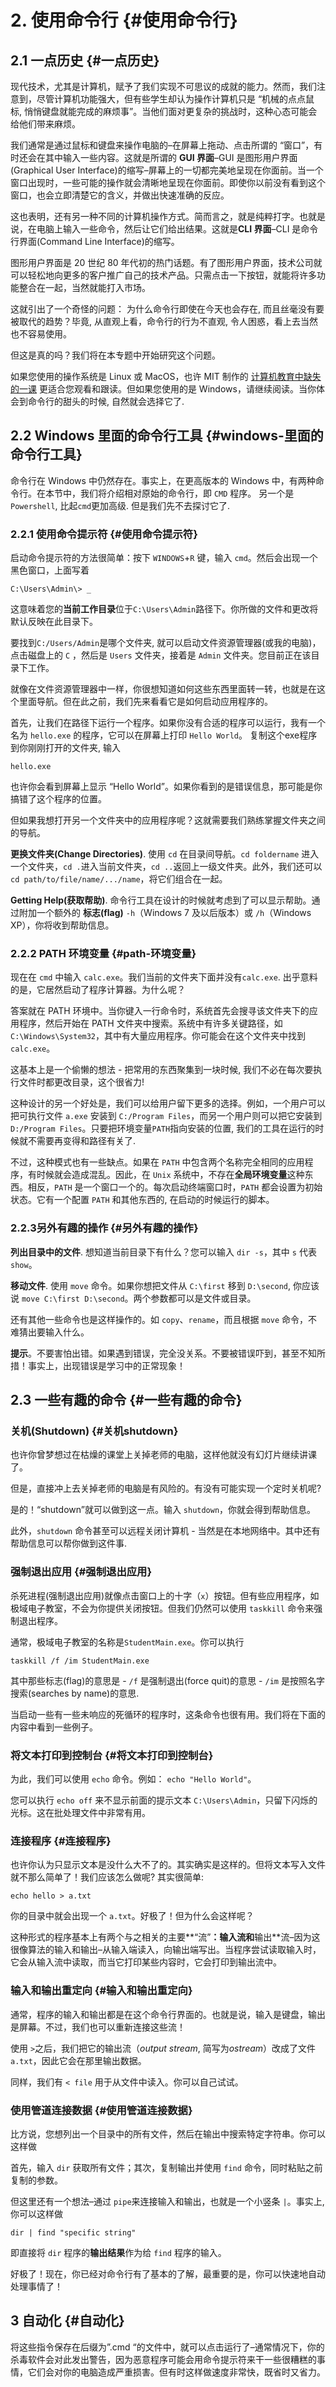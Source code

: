 # 2. 使用命令行 {#使用命令行}

## 2.1 一点历史 {#一点历史}

现代技术，尤其是计算机，赋予了我们实现不可思议的成就的能力。然而，我们注意到，尽管计算机功能强大，但有些学生却认为操作计算机只是
“机械的点点鼠标,
悄悄键盘就能完成的麻烦事”。当他们面对更复杂的挑战时，这种心态可能会给他们带来麻烦。

我们通常是通过鼠标和键盘来操作电脑的–在屏幕上拖动、点击所谓的
“窗口”，有时还会在其中输入一些内容。这就是所谓的 **GUI 界面**–GUI
是图形用户界面(Graphical User
Interface)的缩写–屏幕上的一切都完美地呈现在你面前。当一个窗口出现时，一些可能的操作就会清晰地呈现在你面前。即使你以前没有看到这个窗口，也会立即清楚它的含义，并做出快速准确的反应。

这也表明，还有另一种不同的计算机操作方式。简而言之，就是纯粹打字。也就是说，在电脑上输入一些命令，然后让它们给出结果。这就是**CLI
界面**–CLI 是命令行界面(Command Line Interface)的缩写。

图形用户界面是 20 世纪 80
年代初的热门话题。有了图形用户界面，技术公司就可以轻松地向更多的客户推广自己的技术产品。只需点击一下按钮，就能将许多功能整合在一起，当然就能打入市场。

这就引出了一个奇怪的问题： 为什么命令行即使在今天也会存在,
而且丝毫没有要被取代的趋势？毕竟, 从直观上看，命令行的行为不直观,
令人困惑，看上去当然也不容易使用。

但这是真的吗？我们将在本专题中开始研究这个问题。

如果您使用的操作系统是 Linux 或 MacOS，也许 MIT 制作的
[计算机教育中缺失的一课](https://missing.csail.mit.edu/)
更适合您观看和跟读。但如果您使用的是
Windows，请继续阅读。当你体会到命令行的甜头的时候, 自然就会选择它了.

## 2.2 Windows 里面的命令行工具 {#windows-里面的命令行工具}

命令行在 Windows 中仍然存在。事实上，在更高版本的 Windows
中，有两种命令行。在本节中，我们将介绍相对原始的命令行，即 `CMD` 程序。
另一个是`Powershell`, 比起`cmd`更加高级. 但是我们先不去探讨它了.

### 2.2.1 使用命令提示符 {#使用命令提示符}

启动命令提示符的方法很简单：按下 `WINDOWS`+`R` 键，输入
`cmd`。然后会出现一个黑色窗口，上面写着

~~~ shell
C:\Users\Admin\> _
~~~

这意味着您的**当前工作目录**位于`C:\Users\Admin`路径下。你所做的文件和更改将默认反映在此目录下。

要找到`C:/Users/Admin`是哪个文件夹,
就可以启动文件资源管理器(或我的电脑)，点击磁盘上的 `C` ，然后是 `Users`
文件夹，接着是 `Admin` 文件夹。您目前正在该目录下工作。

就像在文件资源管理器中一样，你很想知道如何这些东西里面转一转，也就是在这个里面导航。但在此之前，我们先来看看它是如何启动应用程序的。

首先，让我们在路径下运行一个程序。如果你没有合适的程序可以运行，我有一个名为
`hello.exe` 的程序，它可以在屏幕上打印 `Hello World`。
复制这个exe程序到你刚刚打开的文件夹, 输入

~~~ shell
hello.exe 
~~~

也许你会看到屏幕上显示 “Hello
World”。如果你看到的是错误信息，那可能是你搞错了这个程序的位置。

但如果我想打开另一个文件夹中的应用程序呢？这就需要我们熟练掌握文件夹之间的导航。

**更换文件夹(Change Directories)**. 使用 `cd`
在目录间导航。`cd foldername`
进入一个文件夹，`cd .`进入当前文件夹，`cd ..`返回上一级文件夹。此外，我们还可以
`cd path/to/file/name/.../name`，将它们组合在一起。

**Getting Help(获取帮助)**.
命令行工具在设计的时候就考虑到了可以显示帮助。通过附加一个额外的
**标志(flag)** `-h`（Windows 7 及以后版本）或 `/h`（Windows
XP），你将收到帮助信息。

### 2.2.2 PATH 环境变量 {#path-环境变量}

现在在 `cmd` 中输入 `calc.exe`。我们当前的文件夹下面并没有`calc.exe`.
出乎意料的是，它居然启动了程序计算器。为什么呢？

答案就在 PATH
环境中。当你键入一行命令时，系统首先会搜寻该文件夹下的应用程序，然后开始在
PATH
文件夹中搜索。系统中有许多关键路径，如`C:\Windows\System32`，其中有大量应用程序。你可能会在这个文件夹中找到
`calc.exe`。

这基本上是一个偷懒的想法 - 把常用的东西聚集到一块时候,
我们不必在每次要执行文件时都更改目录，这个很省力!

这种设计的另一个好处是，我们可以给用户留下更多的选择。例如，一个用户可以把可执行文件
`a.exe` 安装到 `C:/Program Files`，而另一个用户则可以把它安装到
`D:/Program Files`。只要把环境变量`PATH`指向安装的位置,
我们的工具在运行的时候就不需要再变得和路径有关了.

不过，这种模式也有一些缺点。如果在 `PATH`
中包含两个名称完全相同的应用程序，有时候就会造成混乱。因此，在 `Unix`
系统中，不存在**全局环境变量**这种东西。相反，`PATH`
是一个窗口一个的。每次启动终端窗口时，`PATH`
都会设置为初始状态。它有一个配置 `PATH` 和其他东西的,
在启动的时候运行的脚本。

### 2.2.3另外有趣的操作 {#另外有趣的操作}

**列出目录中的文件**. 想知道当前目录下有什么？您可以输入 `dir -s`，其中
`s` 代表 `show`。

**移动文件**. 使用 `move` 命令。如果你想把文件从 `C:\first` 移到
`D:\second`, 你应该说
`move C:\first D:\second`。两个参数都可以是文件或目录。

还有其他一些命令也是这样操作的。如 `copy`、`rename`，而且根据 `move`
命令，不难猜出要输入什么。

**提示**。不要害怕出错。如果遇到错误，完全没关系。不要被错误吓到，甚至不知所措！事实上，出现错误是学习中的正常现象！

## 2.3 一些有趣的命令 {#一些有趣的命令}

### 关机(Shutdown) {#关机shutdown}

也许你曾梦想过在枯燥的课堂上关掉老师的电脑，这样他就没有幻灯片继续讲课了。

但是，直接冲上去关掉老师的电脑是有风险的。有没有可能实现一个定时关机呢?

是的！“shutdown”就可以做到这一点。输入 `shutdown`，你就会得到帮助信息。

此外，`shutdown` 命令甚至可以远程关闭计算机 -
当然是在本地网络中。其中还有帮助信息可以帮你做到这件事.

### 强制退出应用 {#强制退出应用}

杀死进程(强制退出应用)就像点击窗口上的十字（`x`）按钮。但有些应用程序，如极域电子教室，不会为你提供关闭按钮。但我们仍然可以使用
`taskkill` 命令来强制退出程序。

通常，极域电子教室的名称是`StudentMain.exe`。你可以执行

~~~ shell
taskkill /f /im StudentMain.exe
~~~

其中那些标志(flag)的意思是 - `/f` 是强制退出(force quit)的意思 - `/im`
是按照名字搜索(searches by name)的意思.

当启动一些有一些未响应的死循环的程序时，这条命令也很有用。我们将在下面的内容中看到一些例子。

### 将文本打印到控制台 {#将文本打印到控制台}

为此，我们可以使用 `echo` 命令。例如： `echo "Hello World"`。

您可以执行 `echo off` 来不显示前面的提示文本
`C:\Users\Admin`，只留下闪烁的光标。这在批处理文件中非常有用。

### 连接程序 {#连接程序}

也许你认为只显示文本是没什么大不了的。其实确实是这样的。但将文本写入文件就不那么简单了！我们应该怎么做呢?
其实很简单:

~~~ shell
echo hello > a.txt 
~~~

你的目录中就会出现一个 `a.txt`。好极了！但为什么会这样呢？

这种形式的程序基本上有两个与之相关的主要**“流”**：**输入**流和**输出**流–因为这很像算法的输入和输出–从输入端读入，向输出端写出。当程序尝试读取输入时，它会从输入流中读取，而当它打印某些内容时，它会打印到输出流中。

### 输入和输出重定向 {#输入和输出重定向}

通常，程序的输入和输出都是在这个命令行界面的。也就是说，输入是键盘，输出是屏幕。不过，我们也可以重新连接这些流！

使用 `>`之后，我们把它的输出流（*output stream*,
简写为*ostream*）改成了文件 `a.txt`，因此它会在那里输出数据。

同样，我们有 `< file` 用于从文件中读入。你可以自己试试。

### 使用管道连接数据 {#使用管道连接数据}

比方说，您想列出一个目录中的所有文件，然后在输出中搜索特定字符串。你可以这样做

首先，输入 `dir` 获取所有文件；其次，复制输出并使用 `find`
命令，同时粘贴之前复制的参数。

但这里还有一个想法–通过 `pipe`来连接输入和输出，也就是一个小竖条
`|`。事实上, 你可以这样做

~~~ shell
dir | find "specific string"
~~~

即直接将 `dir` 程序的**输出结果**作为给 `find` 程序的输入。

好极了！现在，你已经对命令行有了基本的了解，最重要的是，你可以快速地自动处理事情了！

## 3 自动化 {#自动化}

将这些指令保存在后缀为”.cmd
“的文件中，就可以点击运行了–通常情况下，你的杀毒软件会对此发出警告，因为恶意程序可能会用命令提示符来干一些很糟糕的事情，它们会对你的电脑造成严重损害。但有时这样做速度非常快，既省时又省力。
